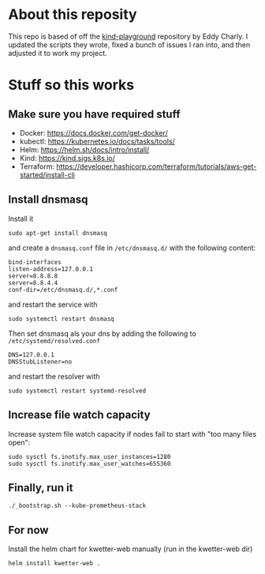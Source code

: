 # About this reposity

This repo is based of off the [kind-playground](https://github.com/eddycharly/kind-playground) repository by Eddy Charly.
I updated the scripts they wrote, fixed a bunch of issues I ran into, and then adjusted it to work my project.

# Stuff so this works

## Make sure you have required stuff

- Docker: https://docs.docker.com/get-docker/
- kubectl: https://kubernetes.io/docs/tasks/tools/
- Helm: https://helm.sh/docs/intro/install/
- Kind: https://kind.sigs.k8s.io/
- Terraform: https://developer.hashicorp.com/terraform/tutorials/aws-get-started/install-cli

## Install dnsmasq

Install it

```shell
sudo apt-get install dnsmasq
```

and create a `dnsmasq.conf` file in `/etc/dnsmasq.d/` with the following content:

```
bind-interfaces
listen-address=127.0.0.1
server=8.8.8.8
server=8.8.4.4
conf-dir=/etc/dnsmasq.d/,*.conf
```

and restart the service with

```shell
sudo systemctl restart dnsmasq
```

Then set dnsmasq als your dns by adding the following to `/etc/systemd/resolved.conf`

```
DNS=127.0.0.1
DNSStubListener=no
```

and restart the resolver with

```shell
sudo systemctl restart systemd-resolved
```

## Increase file watch capacity

Increase system file watch capacity if nodes fail to start with "too many files open":

```shell
sudo sysctl fs.inotify.max_user_instances=1280
sudo sysctl fs.inotify.max_user_watches=655360
```

## Finally, run it

```shell
./_bootstrap.sh --kube-prometheus-stack
```

## For now

Install the helm chart for kwetter-web manually (run in the kwetter-web dir)

```shell
helm install kwetter-web .
```